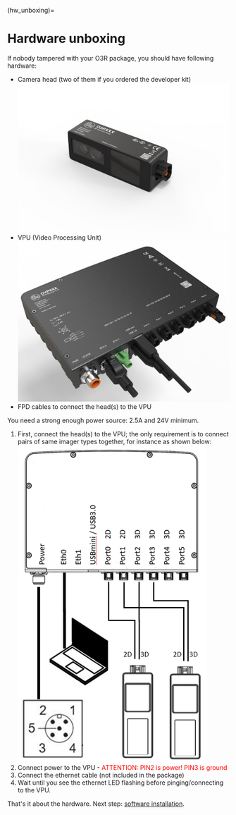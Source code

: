 (hw_unboxing)=
# Hardware unboxing

If nobody tampered with your O3R package, you should have following hardware:
- Camera head (two of them if you ordered the developer kit)
![HEAD](./resources/head.jpg "O3R - HEAD")
- VPU (Video Processing Unit)  
![VPU](./resources/vpu.jpg "O3R - VPU")
- FPD cables to connect the head(s) to the VPU


You need a strong enough power source: 2.5A and 24V minimum.

1) First, connect the head(s) to the VPU; the only requirement is to connect pairs of same imager types together, for instance as shown below:  
![CONNECTION-OVERVIEW](./resources/connection_overview.png "Connections")  
2) Connect power to the VPU - <font color=red>ATTENTION: PIN2 is power! PIN3 is ground</font>   
3) Connect the ethernet cable (not included in the package)  
4) Wait until you see the ethernet LED flashing before pinging/connecting to the VPU.  

That's it about the hardware. Next step: [software installation](documentation/O3R/GettingStarted/sw_installation:Software%20installation).
